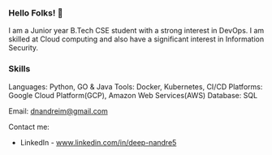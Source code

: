 ### Hello Folks! 👋
 
I am a Junior year B.Tech CSE student with a strong interest in DevOps. I am skilled at Cloud computing and also have a significant interest in Information Security.

### Skills 
Languages: Python, GO & Java
Tools: Docker, Kubernetes, CI/CD
Platforms: Google Cloud Platform(GCP), Amazon Web Services(AWS)
Database: SQL

Email: dnandreim@gmail.com

Contact me:
- LinkedIn - www.linkedin.com/in/deep-nandre5
